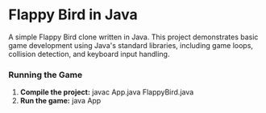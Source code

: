 # Flappy Bird in Java

A simple Flappy Bird clone written in Java. This project demonstrates basic game development using Java's standard libraries, including game loops, collision detection, and keyboard input handling.

### Running the Game
1. **Compile the project:**
javac App.java FlappyBird.java
2. **Run the game:** java App
